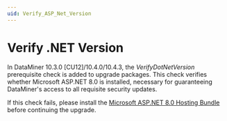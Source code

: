 ```yaml
---
uid: Verify_ASP_Net_Version
---
```


# Verify .NET Version

In DataMiner 10.3.0 [CU12]/10.4.0/10.4.3<!--RN 37969-->, the *VerifyDotNetVersion* prerequisite check is added to upgrade packages. This check verifies whether Microsoft ASP.NET 8.0 is installed, necessary for guaranteeing DataMiner's access to all requisite security updates.

If this check fails, please install the [Microsoft ASP.NET 8.0 Hosting Bundle](https://dotnet.microsoft.com/en-us/download/dotnet/thank-you/runtime-aspnetcore-8.0.1-windows-hosting-bundle-installer) before continuing the upgrade.
